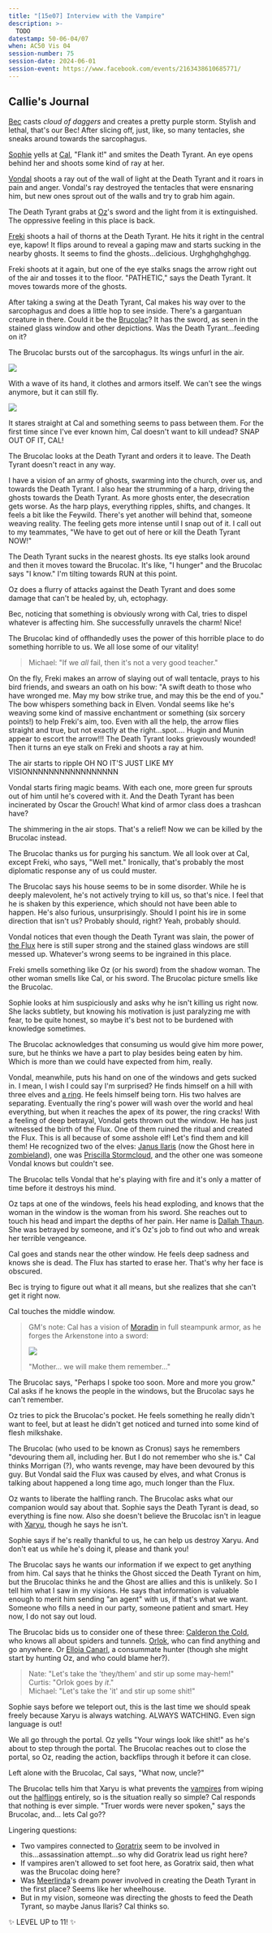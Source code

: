 ```yaml
---
title: "[15e07] Interview with the Vampire"
description: >-
  TODO
datestamp: 50-06-04/07
when: AC50 Vis 04
session-number: 75
session-date: 2024-06-01
session-event: https://www.facebook.com/events/2163438610685771/
---
```


## Callie's Journal

[Bec](../dossiers/bec) casts *cloud of daggers* and creates a pretty purple storm. Stylish and lethal, that's our Bec! After slicing off, just, like, so many tentacles, she sneaks around towards the sarcophagus.

[Sophie](../dossiers/sophie-steelboots) yells at [Cal](../dossiers/cal), "Flank it!" and smites the Death Tyrant. An eye opens behind her and shoots some kind of ray at her.

[Vondal](../dossiers/vondal) shoots a ray out of the wall of light at the Death Tyrant and it roars in pain and anger. Vondal's ray destroyed the tentacles that were ensnaring him, but new ones sprout out of the walls and try to grab him again.

The Death Tyrant grabs at [Oz](../dossiers/oz)'s sword and the light from it is extinguished. The oppressive feeling in this place is back.

[Freki](../dossiers/freki) shoots a hail of thorns at the Death Tyrant. He hits it right in the central eye, kapow! It flips around to reveal a gaping maw and starts sucking in the nearby ghosts. It seems to find the ghosts...delicious. Urghghghghghgg.

Freki shoots at it again, but one of the eye stalks snags the arrow right out of the air and tosses it to the floor. "PATHETIC," says the Death Tyrant. It moves towards more of the ghosts.

After taking a swing at the Death Tyrant, Cal makes his way over to the sarcophagus and does a little hop to see inside. There's a gargantuan creature in there. Could it be the [Brucolac](../dossiers/cronus)? It has the sword, as seen in the stained glass window and other depictions. Was the Death Tyrant...feeding on it?

The Brucolac bursts out of the sarcophagus. Its wings unfurl in the air.

![](https://i.pinimg.com/236x/58/fa/96/58fa9614c553e96ae8f991d29201a677.jpg) <!-- https://www.pinterest.com/pin/710935491179748007/ -->

With a wave of its hand, it clothes and armors itself. We can't see the wings anymore, but it can still fly.

![](https://i.pinimg.com/236x/ca/8b/40/ca8b40a11a89aaa3b96fd3d779f12b6b.jpg) <!-- https://www.pinterest.com/pin/792281759426668026/ -->


It stares straight at Cal and something seems to pass between them. For the first time since I've ever known him, Cal doesn't want to kill undead? SNAP OUT OF IT, CAL!

The Brucolac looks at the Death Tyrant and orders it to leave. The Death Tyrant doesn't react in any way.

I have a vision of an army of ghosts, swarming into the church, over us, and towards the Death Tyrant. I also hear the strumming of a harp, driving the ghosts towards the Death Tyrant. As more ghosts enter, the desecration gets worse. As the harp plays, everything ripples, shifts, and changes. It feels a bit like the Feywild. There's yet another will behind that, someone weaving reality. The feeling gets more intense until I snap out of it. I call out to my teammates, "We have to get out of here or kill the Death Tyrant NOW!"

The Death Tyrant sucks in the nearest ghosts. Its eye stalks look around and then it moves toward the Brucolac. It's like, "I hunger" and the Brucolac says "I know." I'm tilting towards RUN at this point.

Oz does a flurry of attacks against the Death Tyrant and does some damage that can't be healed by, uh, ectophagy.

Bec, noticing that something is obviously wrong with Cal, tries to dispel whatever is affecting him. She successfully unravels the charm! Nice!

The Brucolac kind of offhandedly uses the power of this horrible place to do something horrible to us. We all lose some of our vitality!

> Michael: "If we *all* fail, then it's not a very good teacher."

On the fly, Freki makes an arrow of slaying out of wall tentacle, prays to his bird friends, and swears an oath on his bow: "A swift death to those who have wronged me. May my bow strike true, and may this be the end of you." The bow whispers something back in Elven. Vondal seems like he's weaving some kind of massive enchantment or something (six sorcery points!) to help Freki's aim, too. Even with all the help, the arrow flies straight and true, but not exactly at the right...spot.... Hugin and Munin appear to escort the arrow!!! The Death Tyrant looks grievously wounded! Then it turns an eye stalk on Freki and shoots a ray at him.

The air starts to ripple OH NO IT'S JUST LIKE MY VISIONNNNNNNNNNNNNNNNN

Vondal starts firing magic beams. With each one, more green fur sprouts out of him until he's covered with it. And the Death Tyrant has been incinerated by Oscar the Grouch! What kind of armor class does a trashcan have?

The shimmering in the air stops. That's a relief! Now we can be killed by the Brucolac instead.

The Brucolac thanks us for purging his sanctum. We all look over at Cal, except Freki, who says, "Well met." Ironically, that's probably the most diplomatic response any of us could muster.

The Brucolac says his house seems to be in some disorder. While he is deeply malevolent, he's not actively trying to kill us, so that's nice. I feel that he is shaken by this experience, which should not have been able to happen. He's also furious, unsurprisingly. Should I point his ire in some direction that isn't us? Probably should, right? Yeah, probably should.

Vondal notices that even though the Death Tyrant was slain, the power of [the Flux](../locales/flux) here is still super strong and the stained glass windows are still messed up. Whatever's wrong seems to be ingrained in this place.

Freki smells something like Oz (or his sword) from the shadow woman. The other woman smells like Cal, or his sword. The Brucolac picture smells like the Brucolac.

Sophie looks at him suspiciously and asks why he isn't killing us right now. She lacks subtlety, but knowing his motivation is just paralyzing me with fear, to be quite honest, so maybe it's best not to be burdened with knowledge sometimes.

The Brucolac acknowledges that consuming us would give him more power, sure, but he thinks we have a part to play besides being eaten by him. Which is more than we could have expected from him, really.

Vondal, meanwhile, puts his hand on one of the windows and gets sucked in. I mean, I wish I could say I'm surprised? He finds himself on a hill with three elves and [a ring](../relics/ring). He feels himself being torn. His two halves are separating. Eventually the ring's power will wash over the world and heal everything, but when it reaches the apex of its power, the ring cracks! With a feeling of deep betrayal, Vondal gets thrown out the window. He has just witnessed the birth of the Flux. One of them ruined the ritual and created the Flux. This is all because of some asshole elf! Let's find them and kill them! He recognized two of the elves: [Janus Ilaris](../dossiers/janus-ilaris) (now the Ghost here in [zombieland](../locales/arallu)), one was [Priscilla Stormcloud](../dossiers/priscilla-stormcloud), and the other one was someone Vondal knows but couldn't see.

The Brucolac tells Vondal that he's playing with fire and it's only a matter of time before it destroys his mind.

Oz taps at one of the windows, feels his head exploding, and knows that the woman in the window is the woman from his sword. She reaches out to touch his head and impart the depths of her pain. Her name is [Dallah Thaun](../dossiers/dallah-thaun). She was betrayed by someone, and it's Oz's job to find out who and wreak her terrible vengeance.

Cal goes and stands near the other window. He feels deep sadness and knows she is dead. The Flux has started to erase her. That's why her face is obscured.

Bec is trying to figure out what it all means, but she realizes that she can't get it right now.

Cal touches the middle window.

> GM's note: Cal has a vision of [Moradin](../dossiers/moradin) in full steampunk armor, as he forges the Arkenstone into a sword:
>
> ![](https://i.pinimg.com/236x/6a/f6/86/6af686a23088c1821a40ce87a8238e26.jpg) <!-- https://www.pinterest.com/pin/468515167466783890/ -->
>
> "Mother... we will make them remember..."

The Brucolac says, "Perhaps I spoke too soon. More and more you grow." Cal asks if he knows the people in the windows, but the Brucolac says he can't remember.

Oz tries to pick the Brucolac's pocket. He feels something he really didn't want to feel, but at least he didn't get noticed and turned into some kind of flesh milkshake.

The Brucolac (who used to be known as Cronus) says he remembers "devouring them all, including her. But I do not remember who she is." Cal thinks Morrigan (?), who wants revenge, may have been devoured by this guy. But Vondal said the Flux was caused by elves, and what Cronus is talking about happened a long time ago, much longer than the Flux.

Oz wants to liberate the halfling ranch. The Brucolac asks what our companion would say about that. Sophie says the Death Tyrant is dead, so everything is fine now. Also she doesn't believe the Brucolac isn't in league with [Xaryu](../dossiers/xaryu-hive), though he says he isn't.

Sophie says if he's really thankful to us, he can help us destroy Xaryu. And don't eat us while he's doing it, please and thank you!

The Brucolac says he wants our information if we expect to get anything from him. Cal says that he thinks the Ghost sicced the Death Tyrant on him, but the Brucolac thinks he and the Ghost are allies and this is unlikely. So I tell him what I saw in my visions. He says that information is valuable enough to merit him sending "an agent" with us, if that's what we want. Someone who fills a need in our party, someone patient and smart. Hey now, I do not say out loud.

The Brucolac bids us to consider one of these three: [Calderon the Cold](../dossiers/calderon-the-cold), who knows all about spiders and tunnels. [Orlok](../dossiers/orlok), who can find anything and go anywhere. Or [Elloia Canarl](../dossiers/elloia-canarl), a consummate hunter (though she might start by hunting Oz, and who could blame her?).

> Nate: "Let's take the 'they/them' and stir up some may-hem!"  
> Curtis: "Orlok goes by *it*."  
> Michael: "Let's take the 'it' and stir up some shit!"

Sophie says before we teleport out, this is the last time we should speak freely because Xaryu is always watching. ALWAYS WATCHING. Even sign language is out!

We all go through the portal. Oz yells "Your wings look like shit!" as he's about to step through the portal. The Brucolac reaches out to close the portal, so Oz, reading the action, backflips through it before it can close.

Left alone with the Brucolac, Cal says, "What now, uncle?"

The Brucolac tells him that Xaryu is what prevents the [vampires](../creatures/vampires) from wiping out the [halflings](../creatures/halflings) entirely, so is the situation really so simple? Cal responds that nothing is ever simple. "Truer words were never spoken," says the Brucolac, and... lets Cal go??

Lingering questions:
 - Two vampires connected to [Goratrix](../dossiers/goratrix-ceoris) seem to be involved in this...assassination attempt...so why did Goratrix lead us right here?
 - If vampires aren't allowed to set foot here, as Goratrix said, then what was the Brucolac doing here?
 - Was [Meerlinda](../dossiers/meerlinda-descant)'s dream power involved in creating the Death Tyrant in the first place? Seems like her wheelhouse.
 - But in my vision, someone was directing the ghosts to feed the Death Tyrant, so maybe Janus Ilaris? Cal thinks so.

&#x2728; LEVEL UP to 11! &#x2728;
